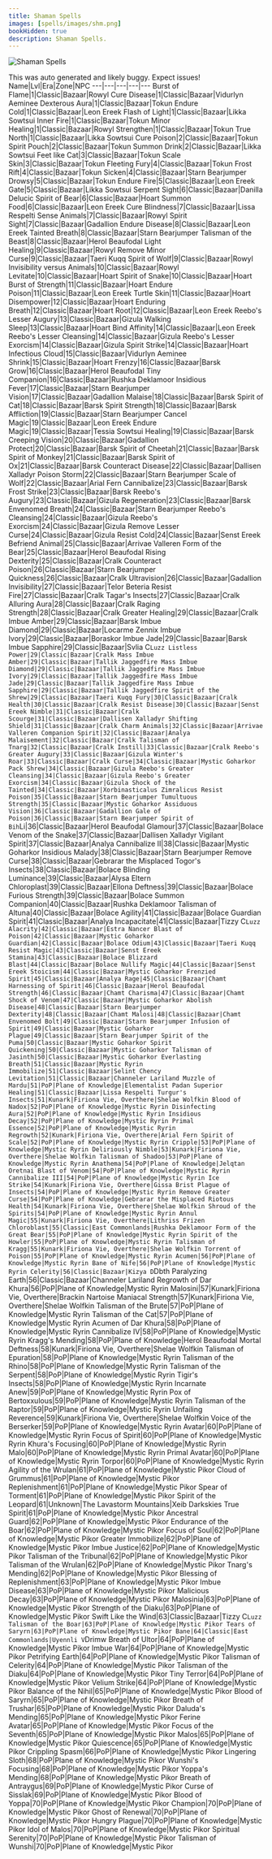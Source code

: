 ```yaml
---
title: Shaman Spells
images: [spells/images/shm.png]
bookHidden: true
description: Shaman Spells.
---
```

![Shaman Spells](/images/spells-and-abilities/shm-banner.png)

This was auto generated and likely buggy. Expect issues!
Name|Lvl|Era|Zone|NPC
---|---|---|---|---
Burst of Flame|1|Classic|Bazaar|Rowyl
Cure Disease|1|Classic|Bazaar|Vidurlyn Aeminee
Dexterous Aura|1|Classic|Bazaar|Tokun
Endure Cold|1|Classic|Bazaar|Leon Ereek
Flash of Light|1|Classic|Bazaar|Likka Sowtsui
Inner Fire|1|Classic|Bazaar|Tokun
Minor Healing|1|Classic|Bazaar|Rowyl
Strengthen|1|Classic|Bazaar|Tokun
True North|1|Classic|Bazaar|Likka Sowtsui
Cure Poison|2|Classic|Bazaar|Tokun
Spirit Pouch|2|Classic|Bazaar|Tokun
Summon Drink|2|Classic|Bazaar|Likka Sowtsui
Feet like Cat|3|Classic|Bazaar|Tokun
Scale Skin|3|Classic|Bazaar|Tokun
Fleeting Fury|4|Classic|Bazaar|Tokun
Frost Rift|4|Classic|Bazaar|Tokun
Sicken|4|Classic|Bazaar|Starn Bearjumper
Drowsy|5|Classic|Bazaar|Tokun
Endure Fire|5|Classic|Bazaar|Leon Ereek
Gate|5|Classic|Bazaar|Likka Sowtsui
Serpent Sight|6|Classic|Bazaar|Danilla Delucic
Spirit of Bear|6|Classic|Bazaar|Hoart
Summon Food|6|Classic|Bazaar|Leon Ereek
Cure Blindness|7|Classic|Bazaar|Lissa Respelti
Sense Animals|7|Classic|Bazaar|Rowyl
Spirit Sight|7|Classic|Bazaar|Gadallion
Endure Disease|8|Classic|Bazaar|Leon Ereek
Tainted Breath|8|Classic|Bazaar|Starn Bearjumper
Talisman of the Beast|8|Classic|Bazaar|Herol Beaufodal
Light Healing|9|Classic|Bazaar|Rowyl
Remove Minor Curse|9|Classic|Bazaar|Taeri Kuqq
Spirit of Wolf|9|Classic|Bazaar|Rowyl
Invisibility versus Animals|10|Classic|Bazaar|Rowyl
Levitate|10|Classic|Bazaar|Hoart
Spirit of Snake|10|Classic|Bazaar|Hoart
Burst of Strength|11|Classic|Bazaar|Hoart
Endure Poison|11|Classic|Bazaar|Leon Ereek
Turtle Skin|11|Classic|Bazaar|Hoart
Disempower|12|Classic|Bazaar|Hoart
Enduring Breath|12|Classic|Bazaar|Hoart
Root|12|Classic|Bazaar|Leon Ereek
Reebo's Lesser Augury|13|Classic|Bazaar|Gizula
Walking Sleep|13|Classic|Bazaar|Hoart
Bind Affinity|14|Classic|Bazaar|Leon Ereek
Reebo's Lesser Cleansing|14|Classic|Bazaar|Gizula
Reebo's Lesser Exorcism|14|Classic|Bazaar|Gizula
Spirit Strike|14|Classic|Bazaar|Hoart
Infectious Cloud|15|Classic|Bazaar|Vidurlyn Aeminee
Shrink|15|Classic|Bazaar|Hoart
Frenzy|16|Classic|Bazaar|Barsk
Grow|16|Classic|Bazaar|Herol Beaufodal
Tiny Companion|16|Classic|Bazaar|Rushka Deklamoor
Insidious Fever|17|Classic|Bazaar|Starn Bearjumper
Vision|17|Classic|Bazaar|Gadallion
Malaise|18|Classic|Bazaar|Barsk
Spirit of Cat|18|Classic|Bazaar|Barsk
Spirit Strength|18|Classic|Bazaar|Barsk
Affliction|19|Classic|Bazaar|Starn Bearjumper
Cancel Magic|19|Classic|Bazaar|Leon Ereek
Endure Magic|19|Classic|Bazaar|Tessia Sowtsui
Healing|19|Classic|Bazaar|Barsk
Creeping Vision|20|Classic|Bazaar|Gadallion
Protect|20|Classic|Bazaar|Barsk
Spirit of Cheetah|21|Classic|Bazaar|Barsk
Spirit of Monkey|21|Classic|Bazaar|Barsk
Spirit of Ox|21|Classic|Bazaar|Barsk
Counteract Disease|22|Classic|Bazaar|Dallisen Xalladyr
Poison Storm|22|Classic|Bazaar|Starn Bearjumper
Scale of Wolf|22|Classic|Bazaar|Arial Fern
Cannibalize|23|Classic|Bazaar|Barsk
Frost Strike|23|Classic|Bazaar|Barsk
Reebo's Augury|23|Classic|Bazaar|Gizula
Regeneration|23|Classic|Bazaar|Barsk
Envenomed Breath|24|Classic|Bazaar|Starn Bearjumper
Reebo's Cleansing|24|Classic|Bazaar|Gizula
Reebo's Exorcism|24|Classic|Bazaar|Gizula
Remove Lesser Curse|24|Classic|Bazaar|Gizula
Resist Cold|24|Classic|Bazaar|Senst Ereek
Befriend Animal|25|Classic|Bazaar|Arrivae Valleren
Form of the Bear|25|Classic|Bazaar|Herol Beaufodal
Rising Dexterity|25|Classic|Bazaar|Cralk
Counteract Poison|26|Classic|Bazaar|Starn Bearjumper
Quickness|26|Classic|Bazaar|Cralk
Ultravision|26|Classic|Bazaar|Gadallion
Invisibility|27|Classic|Bazaar|Telor Beteria
Resist Fire|27|Classic|Bazaar|Cralk
Tagar's Insects|27|Classic|Bazaar|Cralk
Alluring Aura|28|Classic|Bazaar|Cralk
Raging Strength|28|Classic|Bazaar|Cralk
Greater Healing|29|Classic|Bazaar|Cralk
Imbue Amber|29|Classic|Bazaar|Barsk
Imbue Diamond|29|Classic|Bazaar|Locarme Zennix
Imbue Ivory|29|Classic|Bazaar|Boraskor
Imbue Jade|29|Classic|Bazaar|Barsk
Imbue Sapphire|29|Classic|Bazaar|Svlia C`Luzz
Listless Power|29|Classic|Bazaar|Cralk
Mass Imbue Amber|29|Classic|Bazaar|Tallik Jaggedfire
Mass Imbue Diamond|29|Classic|Bazaar|Tallik Jaggedfire
Mass Imbue Ivory|29|Classic|Bazaar|Tallik Jaggedfire
Mass Imbue Jade|29|Classic|Bazaar|Tallik Jaggedfire
Mass Imbue Sapphire|29|Classic|Bazaar|Tallik Jaggedfire
Spirit of the Shrew|29|Classic|Bazaar|Taeri Kuqq
Fury|30|Classic|Bazaar|Cralk
Health|30|Classic|Bazaar|Cralk
Resist Disease|30|Classic|Bazaar|Senst Ereek
Nimble|31|Classic|Bazaar|Cralk
Scourge|31|Classic|Bazaar|Dallisen Xalladyr
Shifting Shield|31|Classic|Bazaar|Cralk
Charm Animals|32|Classic|Bazaar|Arrivae Valleren
Companion Spirit|32|Classic|Bazaar|Analya
Malaisement|32|Classic|Bazaar|Cralk
Talisman of Tnarg|32|Classic|Bazaar|Cralk
Instill|33|Classic|Bazaar|Cralk
Reebo's Greater Augury|33|Classic|Bazaar|Gizula
Winter's Roar|33|Classic|Bazaar|Cralk
Curse|34|Classic|Bazaar|Mystic Goharkor
Pack Shrew|34|Classic|Bazaar|Gizula
Reebo's Greater Cleansing|34|Classic|Bazaar|Gizula
Reebo's Greater Exorcism|34|Classic|Bazaar|Gizula
Shock of the Tainted|34|Classic|Bazaar|Xorbinasticalus Zimralicus
Resist Poison|35|Classic|Bazaar|Starn Bearjumper
Tumultuous Strength|35|Classic|Bazaar|Mystic Goharkor
Assiduous Vision|36|Classic|Bazaar|Gadallion
Gale of Poison|36|Classic|Bazaar|Starn Bearjumper
Spirit of Bih`Li|36|Classic|Bazaar|Herol Beaufodal
Glamour|37|Classic|Bazaar|Bolace
Venom of the Snake|37|Classic|Bazaar|Dallisen Xalladyr
Vigilant Spirit|37|Classic|Bazaar|Analya
Cannibalize II|38|Classic|Bazaar|Mystic Goharkor
Insidious Malady|38|Classic|Bazaar|Starn Bearjumper
Remove Curse|38|Classic|Bazaar|Gebrarar the Misplaced
Togor's Insects|38|Classic|Bazaar|Bolace
Blinding Luminance|39|Classic|Bazaar|Alysa Eltern
Chloroplast|39|Classic|Bazaar|Ellona
Deftness|39|Classic|Bazaar|Bolace
Furious Strength|39|Classic|Bazaar|Bolace
Summon Companion|40|Classic|Bazaar|Rushka Deklamoor
Talisman of Altuna|40|Classic|Bazaar|Bolace
Agility|41|Classic|Bazaar|Bolace
Guardian Spirit|41|Classic|Bazaar|Analya
Incapacitate|41|Classic|Bazaar|Tizzy C`Luzz
Alacrity|42|Classic|Bazaar|Estra Nancer
Blast of Poison|42|Classic|Bazaar|Mystic Goharkor
Guardian|42|Classic|Bazaar|Bolace
Odium|43|Classic|Bazaar|Taeri Kuqq
Resist Magic|43|Classic|Bazaar|Senst Ereek
Stamina|43|Classic|Bazaar|Bolace
Blizzard Blast|44|Classic|Bazaar|Bolace
Nullify Magic|44|Classic|Bazaar|Senst Ereek
Stoicism|44|Classic|Bazaar|Mystic Goharkor
Frenzied Spirit|45|Classic|Bazaar|Analya
Rage|45|Classic|Bazaar|Chamt
Harnessing of Spirit|46|Classic|Bazaar|Herol Beaufodal
Strength|46|Classic|Bazaar|Chamt
Charisma|47|Classic|Bazaar|Chamt
Shock of Venom|47|Classic|Bazaar|Mystic Goharkor
Abolish Disease|48|Classic|Bazaar|Starn Bearjumper
Dexterity|48|Classic|Bazaar|Chamt
Malosi|48|Classic|Bazaar|Chamt
Envenomed Bolt|49|Classic|Bazaar|Starn Bearjumper
Infusion of Spirit|49|Classic|Bazaar|Mystic Goharkor
Plague|49|Classic|Bazaar|Starn Bearjumper
Spirit of the Puma|50|Classic|Bazaar|Mystic Goharkor
Spirit Quickening|50|Classic|Bazaar|Mystic Goharkor
Talisman of Jasinth|50|Classic|Bazaar|Mystic Goharkor
Everlasting Breath|51|Classic|Bazaar|Mystic Ryrin
Immobilize|51|Classic|Bazaar|Selint Chency
Levitation|51|Classic|Bazaar|Channeler Lariland
Muzzle of Mardu|51|PoP|Plane of Knowledge|Elementalist Padan
Superior Healing|51|Classic|Bazaar|Lissa Respelti
Turgur's Insects|51|Kunark|Firiona Vie, Overthere|Shelae Wolfkin
Blood of Nadox|52|PoP|Plane of Knowledge|Mystic Ryrin
Disinfecting Aura|52|PoP|Plane of Knowledge|Mystic Ryrin
Insidious Decay|52|PoP|Plane of Knowledge|Mystic Ryrin
Primal Essence|52|PoP|Plane of Knowledge|Mystic Ryrin
Regrowth|52|Kunark|Firiona Vie, Overthere|Arial Fern
Spirit of Scale|52|PoP|Plane of Knowledge|Mystic Ryrin
Cripple|53|PoP|Plane of Knowledge|Mystic Ryrin
Deliriously Nimble|53|Kunark|Firiona Vie, Overthere|Shelae Wolfkin
Talisman of Shadoo|53|PoP|Plane of Knowledge|Mystic Ryrin
Anathema|54|PoP|Plane of Knowledge|Jelqtan Oretnai
Blast of Venom|54|PoP|Plane of Knowledge|Mystic Ryrin
Cannibalize III|54|PoP|Plane of Knowledge|Mystic Ryrin
Ice Strike|54|Kunark|Firiona Vie, Overthere|Gissa Brist
Plague of Insects|54|PoP|Plane of Knowledge|Mystic Ryrin
Remove Greater Curse|54|PoP|Plane of Knowledge|Gebrarar the Misplaced
Riotous Health|54|Kunark|Firiona Vie, Overthere|Shelae Wolfkin
Shroud of the Spirits|54|PoP|Plane of Knowledge|Mystic Ryrin
Annul Magic|55|Kunark|Firiona Vie, Overthere|Lithriss Frizen
Chloroblast|55|Classic|East Commonlands|Rushka Deklamoor
Form of the Great Bear|55|PoP|Plane of Knowledge|Mystic Ryrin
Spirit of the Howler|55|PoP|Plane of Knowledge|Mystic Ryrin
Talisman of Kragg|55|Kunark|Firiona Vie, Overthere|Shelae Wolfkin
Torrent of Poison|55|PoP|Plane of Knowledge|Mystic Ryrin
Acumen|56|PoP|Plane of Knowledge|Mystic Ryrin
Bane of Nife|56|PoP|Plane of Knowledge|Mystic Ryrin
Celerity|56|Classic|Bazaar|Kizya D`Dbth
Paralyzing Earth|56|Classic|Bazaar|Channeler Lariland
Regrowth of Dar Khura|56|PoP|Plane of Knowledge|Mystic Ryrin
Malosini|57|Kunark|Firiona Vie, Overthere|Brackin Nartoise
Maniacal Strength|57|Kunark|Firiona Vie, Overthere|Shelae Wolfkin
Talisman of the Brute|57|PoP|Plane of Knowledge|Mystic Ryrin
Talisman of the Cat|57|PoP|Plane of Knowledge|Mystic Ryrin
Acumen of Dar Khura|58|PoP|Plane of Knowledge|Mystic Ryrin
Cannibalize IV|58|PoP|Plane of Knowledge|Mystic Ryrin
Kragg's Mending|58|PoP|Plane of Knowledge|Herol Beaufodal
Mortal Deftness|58|Kunark|Firiona Vie, Overthere|Shelae Wolfkin
Talisman of Epuration|58|PoP|Plane of Knowledge|Mystic Ryrin
Talisman of the Rhino|58|PoP|Plane of Knowledge|Mystic Ryrin
Talisman of the Serpent|58|PoP|Plane of Knowledge|Mystic Ryrin
Tigir's Insects|58|PoP|Plane of Knowledge|Mystic Ryrin
Incarnate Anew|59|PoP|Plane of Knowledge|Mystic Ryrin
Pox of Bertoxxulous|59|PoP|Plane of Knowledge|Mystic Ryrin
Talisman of the Raptor|59|PoP|Plane of Knowledge|Mystic Ryrin
Unfailing Reverence|59|Kunark|Firiona Vie, Overthere|Shelae Wolfkin
Voice of the Berserker|59|PoP|Plane of Knowledge|Mystic Ryrin
Avatar|60|PoP|Plane of Knowledge|Mystic Ryrin
Focus of Spirit|60|PoP|Plane of Knowledge|Mystic Ryrin
Khura's Focusing|60|PoP|Plane of Knowledge|Mystic Ryrin
Malo|60|PoP|Plane of Knowledge|Mystic Ryrin
Primal Avatar|60|PoP|Plane of Knowledge|Mystic Ryrin
Torpor|60|PoP|Plane of Knowledge|Mystic Ryrin
Agility of the Wrulan|61|PoP|Plane of Knowledge|Mystic Pikor
Cloud of Grummus|61|PoP|Plane of Knowledge|Mystic Pikor
Replenishment|61|PoP|Plane of Knowledge|Mystic Pikor
Spear of Torment|61|PoP|Plane of Knowledge|Mystic Pikor
Spirit of the Leopard|61|Unknown|The Lavastorm Mountains|Xeib Darkskies
True Spirit|61|PoP|Plane of Knowledge|Mystic Pikor
Ancestral Guard|62|PoP|Plane of Knowledge|Mystic Pikor
Endurance of the Boar|62|PoP|Plane of Knowledge|Mystic Pikor
Focus of Soul|62|PoP|Plane of Knowledge|Mystic Pikor
Greater Immobilize|62|PoP|Plane of Knowledge|Mystic Pikor
Imbue Justice|62|PoP|Plane of Knowledge|Mystic Pikor
Talisman of the Tribunal|62|PoP|Plane of Knowledge|Mystic Pikor
Talisman of the Wrulan|62|PoP|Plane of Knowledge|Mystic Pikor
Tnarg's Mending|62|PoP|Plane of Knowledge|Mystic Pikor
Blessing of Replenishment|63|PoP|Plane of Knowledge|Mystic Pikor
Imbue Disease|63|PoP|Plane of Knowledge|Mystic Pikor
Malicious Decay|63|PoP|Plane of Knowledge|Mystic Pikor
Malosinia|63|PoP|Plane of Knowledge|Mystic Pikor
Strength of the Diaku|63|PoP|Plane of Knowledge|Mystic Pikor
Swift Like the Wind|63|Classic|Bazaar|Tizzy C`Luzz
Talisman of the Boar|63|PoP|Plane of Knowledge|Mystic Pikor
Tears of Saryrn|63|PoP|Plane of Knowledge|Mystic Pikor
Bane|64|Classic|East Commonlands|Uyennli V`Drimw
Breath of Ultor|64|PoP|Plane of Knowledge|Mystic Pikor
Imbue War|64|PoP|Plane of Knowledge|Mystic Pikor
Petrifying Earth|64|PoP|Plane of Knowledge|Mystic Pikor
Talisman of Celerity|64|PoP|Plane of Knowledge|Mystic Pikor
Talisman of the Diaku|64|PoP|Plane of Knowledge|Mystic Pikor
Tiny Terror|64|PoP|Plane of Knowledge|Mystic Pikor
Velium Strike|64|PoP|Plane of Knowledge|Mystic Pikor
Balance of the Nihil|65|PoP|Plane of Knowledge|Mystic Pikor
Blood of Saryrn|65|PoP|Plane of Knowledge|Mystic Pikor
Breath of Trushar|65|PoP|Plane of Knowledge|Mystic Pikor
Daluda's Mending|65|PoP|Plane of Knowledge|Mystic Pikor
Ferine Avatar|65|PoP|Plane of Knowledge|Mystic Pikor
Focus of the Seventh|65|PoP|Plane of Knowledge|Mystic Pikor
Malos|65|PoP|Plane of Knowledge|Mystic Pikor
Quiescence|65|PoP|Plane of Knowledge|Mystic Pikor
Crippling Spasm|66|PoP|Plane of Knowledge|Mystic Pikor
Lingering Sloth|68|PoP|Plane of Knowledge|Mystic Pikor
Wunshi's Focusing|68|PoP|Plane of Knowledge|Mystic Pikor
Yoppa's Mending|68|PoP|Plane of Knowledge|Mystic Pikor
Breath of Antraygus|69|PoP|Plane of Knowledge|Mystic Pikor
Curse of Sisslak|69|PoP|Plane of Knowledge|Mystic Pikor
Blood of Yoppa|70|PoP|Plane of Knowledge|Mystic Pikor
Champion|70|PoP|Plane of Knowledge|Mystic Pikor
Ghost of Renewal|70|PoP|Plane of Knowledge|Mystic Pikor
Hungry Plague|70|PoP|Plane of Knowledge|Mystic Pikor
Idol of Malos|70|PoP|Plane of Knowledge|Mystic Pikor
Spiritual Serenity|70|PoP|Plane of Knowledge|Mystic Pikor
Talisman of Wunshi|70|PoP|Plane of Knowledge|Mystic Pikor
